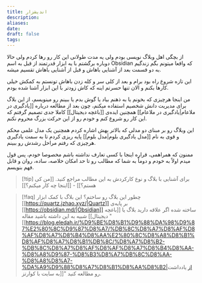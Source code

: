 ```yaml
---
title: اندیشزار
description: 
aliases: 
date: 
draft: false
tags:
---
```

از بچگی اهل وبلاگ نویسی بودم ولی یه مدت طولانی این کار رو رها کردم ولی حالا دوباره برگشتم با یه ابزار قدرتمند از قبل به اسم Obsidian که واقعا میتونم بگم زندگیم به دو قسمت بعد از آشنایی باهاش و قبل از آشنایی باهاش تقسیم میشه.

این تازه شروع راه بود برام و بعد از کلی سر و کله زدن باهاش تونستم به کمکش خیلی کارها بکنم و الان تنها حسرتم اینه که کاش زودتر با این ابزار آشنا شده بودم.

من اینجا هرچیزی که بخونم یا به ذهنم بیاد یا گوش بدم یا ببینم رو مینویسم، از این بلاگ برای مدیریت دانش شخصیم استفاده میکنم، چون بعد از مطالعه درباره [[یادگیری در ملاعام|یادگیری در ملاعام]] همچنین ایده‌ی [[باغچه دیجیتال]] کاملا جدی تصمیم گرفتم که این کار رو شروع کنم و خودم رو از این حرکت بزرگ محروم نکنم.

این وبلاگ رو بر مبنای دو مدلی که بالاتر بهش اشاره کردم همچنین یک مدل علمی محکم و قوی به نام [[مدل یادگیری بلوم|مدل بلوم]] پایه ریزی کردم تا به سمت یادگیری هرچیزی که رفتم مراحل رشدش رو ببینم.

ممنون که همراهمی، قراره اینجا با کسی تعارف نداشته باشم مخصوصا خودم، پس قول میدم اولاً به خودم و دوماً به شما که مطالب رو تا حد امکان خلاصه، ساده، روان و قابل فهم بنویسم.
>[!tip] برای آشنایی با بلاگ و نوع کارکردش به این مطالب مراجع کنید.
>[[من کی هستم؟]] - [[اینجا چه کار میکنم؟]] 

>[!faq] چطور این بلاگ رو ساختم؟
>این بلاگ با کمک ابزار [[https://quartz.jzhao.xyz/|Quartz]] بر پایه‌ی [[https://obsidian.md/|Obsidian]] ساخته شده اگر علاقه دارید بلاگ یا [[باغچه دیجیتال]] شبیه به این داشته باشید مقاله "[[https://blog.eledah.ir/%D9%BE%D8%B1%D9%88%DA%98%D9%87%E2%80%8C%D9%87%D8%A7/%DB%8C%D8%A7%D8%AF%D8%AF%D8%A7%D8%B4%D8%AA%E2%80%8C%D8%A8%D8%B1%D8%AF%D8%A7%D8%B1%DB%8C/%D8%A7%D8%B2-%DB%8C%D8%A7%D8%AF%D8%AF%D8%A7%D8%B4%D8%AA-%D8%A8%D9%87-%D8%B3%D8%A7%DB%8C%D8%AA-%D8%A8%D8%A7-%DA%A9%D9%88%D8%A7%D8%B1%D8%AA%D8%B2|از یادداشت به سایت با کوارتز]]" رو مطالعه کنید.